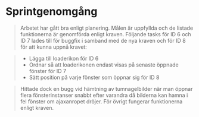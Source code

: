 Sprintgenomgång
===============

> Arbetet har gått bra enligt planering. Målen är uppfyllda och de listade funktionerna är genomförda enligt kraven.
> Följande tasks för ID 6 och ID 7 lades till för buggfix i samband med de nya kraven och för ID 8 för att kunna uppnå
> kravet:

> * Lägga till loaderikon för ID 6
> * Ordnar så att loaderikonen endast visas på senaste öppnade fönster för ID 7
> * Sätt position på varje fönster som öppnar sig för ID 8

> Hittade dock en bugg vid hämtning av tumnagelbilder när man öppnar flera fönsterinstanser snabbt efter varandra då 
> bilderna kan hamna i fel fönster om ajaxanropet dröjer. För övrigt fungerar funktionerna enligt kraven.
